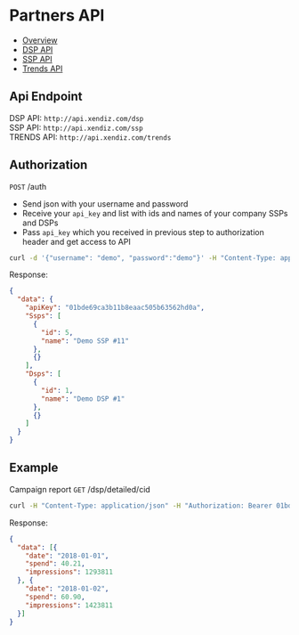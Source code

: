 # Partners API
* [Overview](#api-endpoint)
* [DSP API](./dsp)
* [SSP API](./ssp)
* [Trends API](./trends)

## Api Endpoint
DSP API: ``http://api.xendiz.com/dsp`` <br>SSP API: ``http://api.xendiz.com/ssp``<br>TRENDS API: ``http://api.xendiz.com/trends``

## Authorization

`POST` /auth

* Send json with your username and password
* Receive your `api_key` and list with ids and names of your company SSPs and DSPs
* Pass `api_key` which you received in previous step to authorization header and get access to API

```bash
curl -d '{"username": "demo", "password":"demo"}' -H "Content-Type: application/json" -X POST http://api.xendiz.com/auth
```

Response:
```json
{
  "data": {
    "apiKey": "01bde69ca3b11b8eaac505b63562hd0a",
    "Ssps": [
      {
        "id": 5,
        "name": "Demo SSP #11"
      },
      {}
    ],
    "Dsps": [
      {
        "id": 1,
        "name": "Demo DSP #1"
      },
      {}
    ]
  }
}
```

## Example
Campaign report `GET` /dsp/detailed/cid

```bash
curl -H "Content-Type: application/json" -H "Authorization: Bearer 01bde69ca3b11b8eaac505b63562hd0a" -X GET http://api.xendiz.com/dsp/detailed/cid/?campaign=cid-12345&from=2018-01-01&to=2018-01-10
```

Response: 
```json
{
  "data": [{
    "date": "2018-01-01",
    "spend": 40.21,
    "impressions": 1293811
  }, {
    "date": "2018-01-02",
    "spend": 60.90,
    "impressions": 1423811
  }]
}
```
